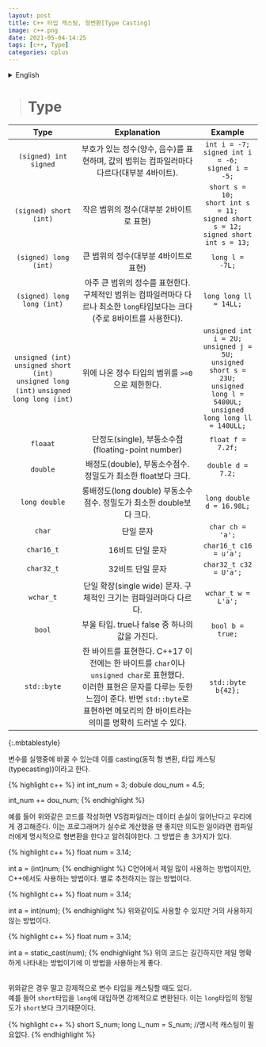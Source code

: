 ```yaml
---
layout: post
title: C++ 타입 캐스팅, 형변환[Type Casting]
image: c++.png
date: 2021-05-04-14:25
tags: [c++, Type]
categories: cplus
---
```


<details>
<summary>English</summary>
<div markdown="1">


---------------------------------------------------------------------------------------------------
---------------------------------------------------------------------------------------------------
</div>
</details>


># Type

|Type|Explanation|Example|
|:---:|:---:|:---:|
|```(signed) int```<br>```signed```|부호가 있는 정수(양수, 음수)를 표현하며, 값의 범위는 컴파일러마다 다르다(대부분 4바이트).|```int i = -7;```<br>```signed int i = -6;``` <br>```signed i = -5;```|
|```(signed) short (int)```|작은 범위의 정수(대부분 2바이트로 표현)|```short s = 10;```<br>```short int s = 11;```<br>```signed short s = 12;```<br>```signed short int s = 13;```|
|```(signed) long (int)```|큰 범위의 정수(대부분 4바이트로 표현)|```long l = -7L;```|
|```(signed) long long (int)```|아주 큰 범위의 정수를 표현한다. 구체적인 범위는 컴파일러마다 다르나 최소한 ```long```타입보다는 크다(주로 8바이트를 사용한다).|```long long ll = 14LL;```|
|```unsigned (int)```<br>```unsigned short (int)```<br>```unsigned long (int)``` ```unsigned long long (int)```|위에 나온 정수 타입의 범위를 ```>=0```으로 제한한다.|```unsigned int i = 2U;``` <br>```unsigned j = 5U;```<br>```unsigned short s = 23U;```<br>```unsigned long l = 5400UL;```<br>```unsigned long long ll = 140ULL;```|
|```floaat```|단정도(single), 부동소수점(floating-point number)|```float f = 7.2f;```|
|```double```|배정도(double), 부동소수점수. 정밀도가 최소한 float보다 크다.|```double d = 7.2;```|
|```long double```|롱배정도(long double) 부동소수점수. 정밀도가 최소한 double보다 크다.|```long double d = 16.98L;```|
|```char```|단일 문자|```char ch = 'a';```|
|```char16_t```|16비트 단일 문자|```char16_t c16 = u'a';```|
|```char32_t```|32비트 단일 문자|```char32_t c32 = U'a';```|
|```wchar_t```|단일 확장(single wide) 문자. 구체적인 크기는 컴파일러마다 다르다.|```wchar_t w = L'a';```|
|```bool```|부울 타입. true나 false 중 하나의 값을 가진다.|```bool b = true;```|
|```std::byte```|한 바이트를 표현한다. C++17 이전에는 한 바이트를 ```char```이나 ```unsigned char```로 표현했다. <br>이러한 표현은 문자를 다루는 듯한 느낌이 준다. 반면 ```std::byte```로 표현하면 메모리의 한 바이트라는의미를 명확히 드러낼 수 있다.|```std::byte b{42};```|
{:.mbtablestyle}


변수를 실행중에 바꿀 수 있는데 이를 casting(동적 형 변환, 타입 캐스팅(typecasting))이라고 한다.

{% highlight c++ %}
int int_num = 3;
dobule dou_num = 4.5;

int_num += dou_num;
{% endhighlight %}

예를 들어 위와같은 코드를 작성하면 VS컴파일러는 데이터 손실이 일어난다고 우리에게 경고해준다. 이는 프로그래머가 실수로 계산했을 땐 좋지만 의도한 일이라면 컴파일러에게 명시적으로 형변환을 한다고 알려줘야한다. 그 방법은 총 3가지가 있다.


{% highlight c++ %}
float num = 3.14;

int a = (int)num;
{% endhighlight %}
C언어에서 제일 많이 사용하는 방법이지만, C++에서도 사용하는 방법이다. 별로 추천하지는 않는 방법이다.

{% highlight c++ %}
float num = 3.14;

int a = int(num);
{% endhighlight %}
위와같이도 사용할 수 있지만 거의 사용하지 않는 방법이다.

{% highlight c++ %}
float num = 3.14;

int a = static_cast<int>(num);
{% endhighlight %}
위의 코드는 길긴하지만 제일 명확하게 나타내는 방법이기에 이 방법을 사용하는게 좋다.<br>
<br>


위와같은 경우 말고 강제적으로 변수 타입을 캐스팅할 때도 있다.<br>
예를 들어 ```short```타입을 ```long```에 대입하면 강제적으로 변환된다. 이는 ```long```타입의 정밀도가 ```short```보다 크기때문이다.

{% highlight c++ %}
short S_num;
long L_num = S_num; //명시적 캐스팅이 필요없다.
{% endhighlight %}